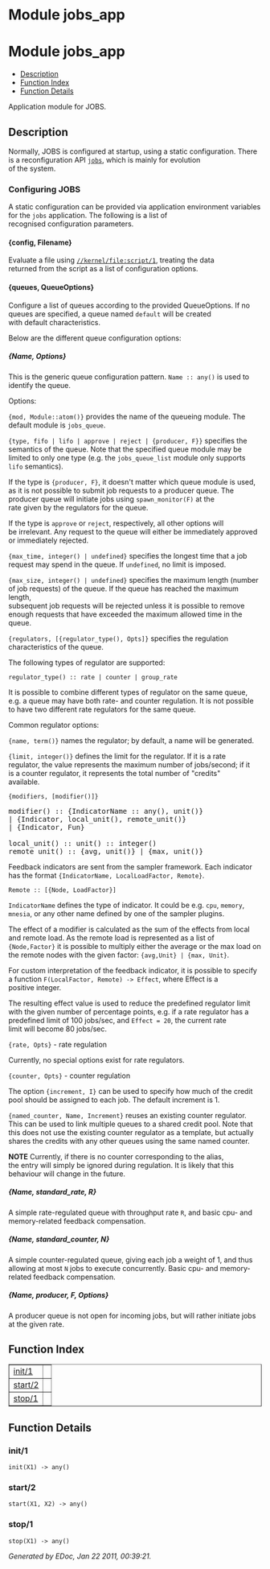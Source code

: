 Module jobs_app
===============


<h1>Module jobs_app</h1>

* [Description](#description)
* [Function Index](#index)
* [Function Details](#functions)


Application module for JOBS.



<h2><a name="description">Description</a></h2>



  Normally, JOBS is configured at startup, using a static configuration.
There is a reconfiguration API [`jobs`](jobs.md), which is mainly for evolution  
of the system.



<h3><a name="Configuring_JOBS">Configuring JOBS</a></h3>




A static configuration can be provided via application environment
variables for the `jobs` application. The following is a list of  
recognised configuration parameters.



<h4><a name="{config,_Filename}">{config, Filename}</a></h4>




Evaluate a file using [`//kernel/file:script/1`](/Users/uwiger/ETC/git/kernel/doc/file.md#script-1), treating the data  
returned from the script as a list of configuration options.



<h4><a name="{queues,_QueueOptions}">{queues, QueueOptions}</a></h4>




Configure a list of queues according to the provided QueueOptions.
If no queues are specified, a queue named `default` will be created  
with default characteristics.



Below are the different queue configuration options:


<h5>
<a name="{Name,_Options}">{Name, Options}</a>
</h5>



This is the generic queue configuration pattern.
`Name :: any()` is used to identify the queue.



Options:



`{mod, Module::atom()}` provides the name of the queueing module.
The default module is `jobs_queue`.



`{type, fifo | lifo | approve | reject | {producer, F}}`
specifies the semantics of the queue. Note that the specified queue module
may be limited to only one type (e.g. the `jobs_queue_list` module only
supports `lifo` semantics).



If the type is `{producer, F}`, it doesn't matter which queue module is
used, as it is not possible to submit job requests to a producer queue.
The producer queue will initiate jobs using `spawn_monitor(F)` at the  
rate given by the regulators for the queue.



If the type is `approve` or `reject`, respectively, all other options will  
be irrelevant. Any request to the queue will either be immediately approved  
or immediately rejected.



`{max_time, integer() | undefined}` specifies the longest time that a job
request may spend in the queue. If `undefined`, no limit is imposed.



`{max_size, integer() | undefined}` specifies the maximum length (number  
of job requests) of the queue. If the queue has reached the maximum length,  
subsequent job requests will be rejected unless it is possible to remove  
enough requests that have exceeded the maximum allowed time in the queue.



`{regulators, [{regulator_type(), Opts]}` specifies the regulation  
characteristics of the queue.



The following types of regulator are supported:



`regulator_type() :: rate | counter | group_rate`



It is possible to combine different types of regulator on the same queue,  
e.g. a queue may have both rate- and counter regulation. It is not possible  
to have two different rate regulators for the same queue.



Common regulator options:



`{name, term()}` names the regulator; by default, a name will be generated.



`{limit, integer()}` defines the limit for the regulator. If it is a rate  
regulator, the value represents the maximum number of jobs/second; if it  
is a counter regulator, it represents the total number of "credits"  
available.



`{modifiers, [modifier()]}`


<pre>
modifier() :: {IndicatorName :: any(), unit()}
| {Indicator, local_unit(), remote_unit()}
| {Indicator, Fun}

local_unit() :: unit() :: integer()
remote_unit() :: {avg, unit()} | {max, unit()}
</pre>




Feedback indicators are sent from the sampler framework. Each indicator
has the format `{IndicatorName, LocalLoadFactor, Remote}`.



`Remote :: [{Node, LoadFactor}]`



`IndicatorName` defines the type of indicator. It could be e.g. `cpu`,
`memory`, `mnesia`, or any other name defined by one of the sampler plugins.



The effect of a modifier is calculated as the sum of the effects from local
and remote load. As the remote load is represented as a list of
`{Node,Factor}` it is possible to multiply either the average or the max
load on the remote nodes with the given factor: `{avg,Unit} | {max, Unit}`.



For custom interpretation of the feedback indicator, it is possible to
specify a function `F(LocalFactor, Remote) -> Effect`, where Effect is a  
positive integer.



The resulting effect value is used to reduce the predefined regulator limit
with the given number of percentage points, e.g. if a rate regulator has
a predefined limit of 100 jobs/sec, and `Effect = 20`, the current rate  
limit will become 80 jobs/sec.



`{rate, Opts}` - rate regulation



Currently, no special options exist for rate regulators.



`{counter, Opts}` - counter regulation



The option `{increment, I}` can be used to specify how much of the credit  
pool should be assigned to each job. The default increment is 1.



`{named_counter, Name, Increment}` reuses an existing counter regulator.  
This can be used to link multiple queues to a shared credit pool. Note that  
this does not use the existing counter regulator as a template, but actually  
shares the credits with any other queues using the same named counter.



__NOTE__ Currently, if there is no counter corresponding to the alias,  
the entry will simply be ignored during regulation. It is likely that this  
behaviour will change in the future.


<h5>
<a name="{Name,_standard_rate,_R}">{Name, standard_rate, R}</a>
</h5>



A simple rate-regulated queue with throughput rate `R`, and basic cpu- and  
memory-related feedback compensation.


<h5>
<a name="{Name,_standard_counter,_N}">{Name, standard_counter, N}</a>
</h5>



A simple counter-regulated queue, giving each job a weight of 1, and thus
allowing at most `N` jobs to execute concurrently. Basic cpu- and memory-  
related feedback compensation.


<h5>
<a name="{Name,_producer,_F,_Options}">{Name, producer, F, Options}</a>
</h5>

A producer queue is not open for incoming jobs, but will rather initiate
jobs at the given rate.

<h2><a name="index">Function Index</a></h2>



<table width="100%" border="1" cellspacing="0" cellpadding="2" summary="function index"><tr><td valign="top"><a href="#init-1">init/1</a></td><td></td></tr><tr><td valign="top"><a href="#start-2">start/2</a></td><td></td></tr><tr><td valign="top"><a href="#stop-1">stop/1</a></td><td></td></tr></table>


<a name="functions"></a>


<h2>Function Details</h2>


<a name="init-1"></a>


<h3>init/1</h3>





`init(X1) -> any()`


<a name="start-2"></a>


<h3>start/2</h3>





`start(X1, X2) -> any()`


<a name="stop-1"></a>


<h3>stop/1</h3>





`stop(X1) -> any()`



_Generated by EDoc, Jan 22 2011, 00:39:21._